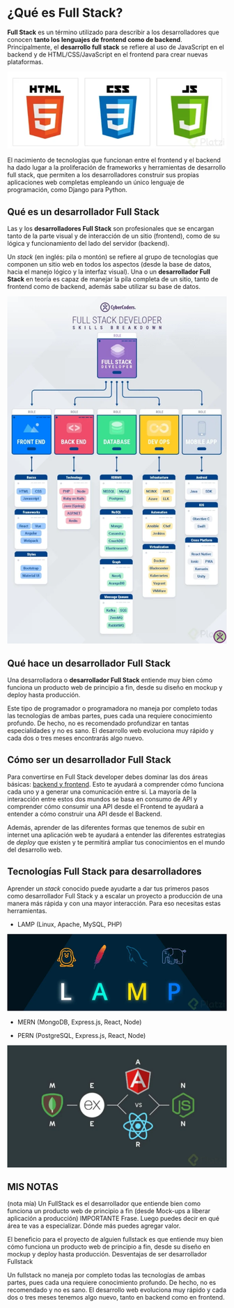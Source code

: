 # ¿Qué es Full Stack?

**Full Stack** es un término utilizado para describir a los desarrolladores que conocen **tanto los lenguajes de frontend como de backend**. Principalmente, el **desarrollo full stack** se refiere al uso de JavaScript en el backend y de HTML/CSS/JavaScript en el frontend para crear nuevas plataformas.

![HTML5-CSS3-JS](./img/HTML-CSS-JS.webp)

El nacimiento de tecnologías que funcionan entre el frontend y el backend ha dado lugar a la proliferación de frameworks y herramientas de desarrollo full stack, que permiten a los desarrolladores construir sus propias aplicaciones web completas empleando un único lenguaje de programación, como Django para Python.

## Qué es un desarrollador Full Stack

Las y los **desarrolladores Full Stack** son profesionales que se encargan tanto de la parte visual y de interacción de un sitio (frontend), como de su lógica y funcionamiento del lado del servidor (backend).

Un *stack* (en inglés: pila o montón) se refiere al grupo de tecnologías que componen un sitio web en todos los aspectos (desde la base de datos, hacia el manejo lógico y la interfaz visual). Una o un **desarrollador Full Stack** en teoría es capaz de manejar la pila completa de un sitio, tanto de frontend como de backend, además sabe utilizar su base de datos.

![Habilidades Full Stack](./img/habilidadesfullstack.webp)

## Qué hace un desarrollador Full Stack

Una desarrolladora o **desarrollador Full Stack** entiende muy bien cómo funciona un producto web de principio a fin, desde su diseño en mockup y deploy hasta producción.

Este tipo de programador o programadora no maneja por completo todas las tecnologías de ambas partes, pues cada una requiere conocimiento profundo. De hecho, no es recomendado profundizar en tantas especialidades y no es sano. El desarrollo web evoluciona muy rápido y cada dos o tres meses encontrarás algo nuevo.

## Cómo ser un desarrollador Full Stack

Para convertirse en Full Stack developer debes dominar las dos áreas básicas: [backend y frontend](https://platzi.com/blog/que-es-frontend-y-backend/). Esto te ayudará a comprender cómo funciona cada uno y a generar una comunicación entre sí. La mayoría de la interacción entre estos dos mundos se basa en consumo de API y comprender cómo consumir una API desde el Frontend te ayudará a entender a cómo construir una API desde el Backend.

Además, aprender de las diferentes formas que tenemos de subir en internet una aplicación web te ayudará a entender las diferentes estrategias de *deploy* que existen y te permitirá ampliar tus conocimientos en el mundo del desarrollo web.

## Tecnologías Full Stack para desarrolladores

Aprender un *stack* conocido puede ayudarte a dar tus primeros pasos como desarrollador Full Stack y a escalar un proyecto a producción de una manera más rápida y con una mayor interacción. Para eso necesitas estas herramientas.

- LAMP (Linux, Apache, MySQL, PHP)

![LAMP](./img/LAMP.webp)

- MERN (MongoDB, Express.js, React, Node)

- PERN (PostgreSQL, Express.js, React, Node)

![Tecnologías Full Stack](./img/tecnologiasfullstack.webp)

## MIS NOTAS

(nota mía) Un FullStack es el desarrollador que entiende bien como funciona un producto web de principio a fin (desde Mock-ups a liberar aplicación a producción) IMPORTANTE Frase. Luego puedes decir en qué área te vas a especializar. Dónde más puedes agregar valor.

El beneficio para el proyecto de alguien fullstack es que entiende muy bien cómo funciona un producto web de principio a fin, desde su diseño en mockup y deploy hasta producción.
Desventajas de ser desarrollador Fullstack

Un fullstack no maneja por completo todas las tecnologías de ambas partes, pues cada una requiere conocimiento profundo. De hecho, no es recomendado y no es sano. El desarrollo web evoluciona muy rápido y cada dos o tres meses tenemos algo nuevo, tanto en backend como en frontend.

